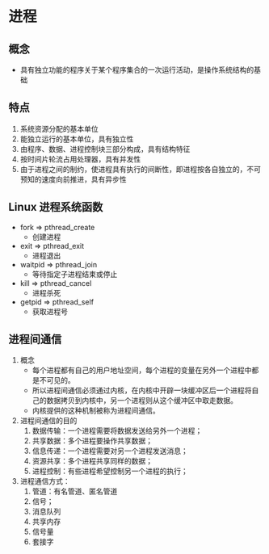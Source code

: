 # 进程

## 概念
+ 具有独立功能的程序关于某个程序集合的一次运行活动，是操作系统结构的基础

## 特点
1. 系统资源分配的基本单位
2. 能独立运行的基本单位，具有独立性
3. 由程序、数据、进程控制块三部分构成，具有结构特征
4. 按时间片轮流占用处理器，具有并发性
5. 由于进程之间的制约，使进程具有执行的间断性，即进程按各自独立的，不可预知的速度向前推进，具有异步性

## Linux 进程系统函数
+ fork => pthread_create
    + 创建进程
+ exit => pthread_exit
    + 进程退出
+ waitpid => pthread_join
    + 等待指定子进程结束或停止
+ kill => pthread_cancel
    + 进程杀死
+ getpid => pthread_self
    + 获取进程号

## 进程间通信
1. 概念
    + 每个进程都有自己的用户地址空间，每个进程的变量在另外一个进程中都是不可见的。
    + 所以进程间通信必须通过内核，在内核中开辟一块缓冲区后一个进程将自己的数据拷贝到内核中，另一个进程则从这个缓冲区中取走数据。
    + 内核提供的这种机制被称为进程间通信。
2. 进程间通信的目的
    1. 数据传输：一个进程需要将数据发送给另外一个进程；
    2. 共享数据：多个进程要操作共享数据；
    3. 信息传递：一个进程需要对另一个进程发送消息；
    4. 资源共享：多个进程共享同样的数据；
    5. 进程控制：有些进程希望控制另一个进程的执行；
3. 进程通信方式：
    1. 管道：有名管道、匿名管道
    2. 信号；
    3. 消息队列
    4. 共享内存
    5. 信号量
    6. 套接字